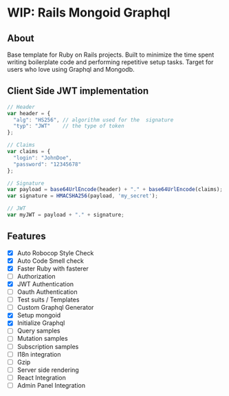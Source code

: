 # WIP: Rails Mongoid Graphql

## About
Base template for Ruby on Rails projects. Built to minimize the time spent writing boilerplate code and performing repetitive setup tasks. Target for users who love using Graphql and Mongodb.

## Client Side JWT implementation
```javascript
// Header
var header = {
  "alg": "HS256", // algorithm used for the  signature
  "typ": "JWT"    // the type of token
};

// Claims
var claims = {
  "login": "JohnDoe",
  "password": "12345678"
};

// Signature
var payload = base64UrlEncode(header) + "." + base64UrlEncode(claims);
var signature = HMACSHA256(payload, 'my_secret');

// JWT
var myJWT = payload + "." + signature;
```

## Features
- [x] Auto Robocop Style Check
- [x] Auto Code Smell check
- [x] Faster Ruby with fasterer
- [ ] Authorization
- [x] JWT Authentication
- [ ] Oauth Authentication
- [ ] Test suits / Templates
- [ ] Custom Graphql Generator
- [x] Setup mongoid
- [x] Initialize Graphql
- [ ] Query samples
- [ ] Mutation samples
- [ ] Subscription samples
- [ ] I18n integration
- [ ] Gzip
- [ ] Server side rendering
- [ ] React Integration
- [ ] Admin Panel Integration
